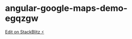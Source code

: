 # angular-google-maps-demo-egqzgw

[Edit on StackBlitz ⚡️](https://stackblitz.com/edit/angular-google-maps-demo-egqzgw)